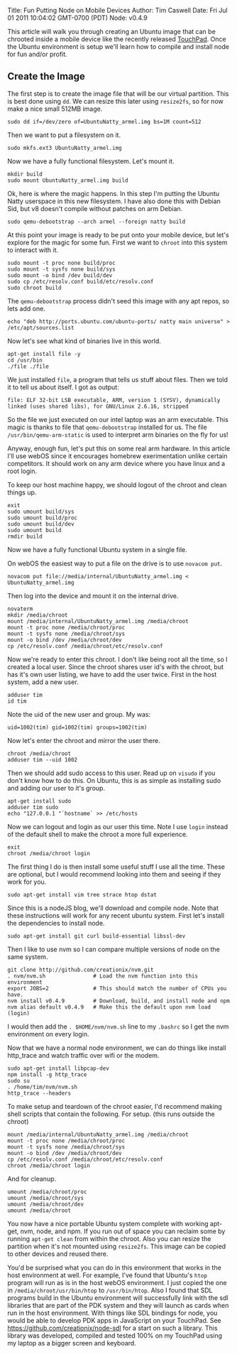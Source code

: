 Title: Fun Putting Node on Mobile Devices
Author: Tim Caswell
Date: Fri Jul 01 2011 10:04:02 GMT-0700 (PDT)
Node: v0.4.9

This article will walk you through creating an Ubuntu image that can be chrooted inside a mobile device like the recently released [TouchPad][].  Once the Ubuntu environment is setup we'll learn how to compile and install node for fun and/or profit.

## Create the Image

The first step is to create the image file that will be our virtual partition.  This is best done using `dd`.  We can resize this later using `resize2fs`, so for now make a nice small 512MB image.

    sudo dd if=/dev/zero of=UbuntuNatty_armel.img bs=1M count=512

Then we want to put a filesystem on it.

    sudo mkfs.ext3 UbuntuNatty_armel.img

Now we have a fully functional filesystem.  Let's mount it.

    mkdir build
    sudo mount UbuntuNatty_armel.img build

Ok, here is where the magic happens.  In this step I'm putting the Ubuntu Natty userspace in this new filesystem.  I have also done this with Debian Sid, but v8 doesn't compile without patches on arm Debian.

    sudo qemu-debootstrap --arch armel --foreign natty build

At this point your image is ready to be put onto your mobile device, but let's explore for the magic for some fun.  First we want to `chroot` into this system to interact with it.

    sudo mount -t proc none build/proc
    sudo mount -t sysfs none build/sys
    sudo mount -o bind /dev build/dev
    sudo cp /etc/resolv.conf build/etc/resolv.conf
    sudo chroot build

The `qemu-debootstrap` process didn't seed this image with any apt repos, so lets add one.

    echo "deb http://ports.ubuntu.com/ubuntu-ports/ natty main universe" > /etc/apt/sources.list

Now let's see what kind of binaries live in this world.

    apt-get install file -y
    cd /usr/bin
    ./file ./file

We just installed `file`, a program that tells us stuff about files.  Then we told it to tell us about itself.  I got as output:

    file: ELF 32-bit LSB executable, ARM, version 1 (SYSV), dynamically linked (uses shared libs), for GNU/Linux 2.6.16, stripped

So the file we just executed on our intel laptop was an arm executable.  This magic is thanks to 
 file that `qemu-debootstrap` installed for us.  The file `/usr/bin/qemu-arm-static` is used to interpret arm binaries on the fly for us!

Anyway, enough fun, let's put this on some real arm hardware.  In this article I'll use webOS since it encourages homebrew exerimentation unlike certain competitors.  It should work on any arm device where you have linux and a root login.

To keep our host machine happy, we should logout of the chroot and clean things up.

    exit
    sudo umount build/sys
    sudo umount build/proc
    sudo umount build/dev
    sudo umount build
    rmdir build

Now we have a fully functional Ubuntu system in a single file.

On webOS the easiest way to put a file on the drive is to use `novacom put`.

    novacom put file://media/internal/UbuntuNatty_armel.img < UbuntuNatty_armel.img

Then log into the device and mount it on the internal drive.

    novaterm
    mkdir /media/chroot
    mount /media/internal/UbuntuNatty_armel.img /media/chroot
    mount -t proc none /media/chroot/proc
    mount -t sysfs none /media/chroot/sys
    mount -o bind /dev /media/chroot/dev
    cp /etc/resolv.conf /media/chroot/etc/resolv.conf

Now we're ready to enter this chroot. I don't like being root all the time, so I created a local user. Since the chroot shares user id's with the chroot, but has it's own user listing, we have to add the user twice.  First in the host system, add a new user.

    adduser tim
    id tim

Note the uid of the new user and group.  My was:

    uid=1002(tim) gid=1002(tim) groups=1002(tim)

Now let's enter the chroot and mirror the user there.

    chroot /media/chroot
    adduser tim --uid 1002

Then we should add sudo access to this user.  Read up on `visudo` if you don't know how to do this.  On Ubuntu, this is as simple as installing sudo and adding our user to it's group.  

    apt-get install sudo
    adduser tim sudo
    echo "127.0.0.1 "`hostname` >> /etc/hosts

Now we can logout and login as our user this time.  Note I use `login` instead of the default shell to make the chroot a more full experience.

    exit
    chroot /media/chroot login

The first thing I do is then install some useful stuff I use all the time.  These are optional, but I would recommend looking into them and seeing if they work for you.

    sudo apt-get install vim tree strace htop dstat

Since this is a nodeJS blog, we'll download and compile node.  Note that these instructions will work for any recent ubuntu system.  First let's install the dependencies to install node.

    sudo apt-get install git curl build-essential libssl-dev

Then I like to use nvm so I can compare multiple versions of node on the same system.

    git clone http://github.com/creationix/nvm.git
    . nvm/nvm.sh               # Load the nvm function into this environment
    export JOBS=2              # This should match the number of CPUs you have.
    nvm install v0.4.9         # Download, build, and install node and npm
    nvm alias default v0.4.9   # Make this the default upon nvm load (login)

I would then add the `. $HOME/nvm/nvm.sh` line to my `.bashrc` so I get the nvm environment on every login.

Now that we have a normal node environment, we can do things like install http_trace and watch traffic over wifi or the modem.

    sudo apt-get install libpcap-dev
    npm install -g http_trace
    sudo su
    . /home/tim/nvm/nvm.sh
    http_trace --headers

To make setup and teardown of the chroot easier, I'd recommend making shell scripts that contain the following.  For setup. (this runs outside the chroot)

    mount /media/internal/UbuntuNatty_armel.img /media/chroot
    mount -t proc none /media/chroot/proc
    mount -t sysfs none /media/chroot/sys
    mount -o bind /dev /media/chroot/dev
    cp /etc/resolv.conf /media/chroot/etc/resolv.conf
    chroot /media/chroot login

And for cleanup.

    umount /media/chroot/proc
    umount /media/chroot/sys
    umount /media/chroot/dev
    umount /media/chroot

You now have a nice portable Ubuntu system complete with working apt-get, nvm, node, and npm. If you run out of space you can reclaim some by running `apt-get clean` from within the chroot.  Also you can resize the partition when it's not mounted using `resize2fs`.  This image can be copied to other devices and reused there.

You'd be surprised what you can do in this environment that works in the host environment at well.  For example, I've found that Ubuntu's `htop` program will run as is in the host webOS environment.  I just copied the one in `/media/chroot/usr/bin/htop` to `/usr/bin/htop`.  Also I found that SDL programs build in the Ubuntu environment will successfully link with the sdl libraries that are part of the PDK system and they will launch as cards when run in the host environment.  With things like SDL bindings for node, you would be able to develop PDK apps in JavaScript on your TouchPad. See <https://github.com/creationix/node-sdl> for a start on such a library.  This library was developed, compiled and tested 100% on my TouchPad using my laptop as a bigger screen and keyboard.


[TouchPad]: http://www.hpwebos.com/us/products/pads/touchpad/index.html
